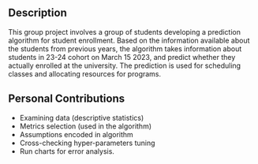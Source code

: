 ## Description

This group project involves a group of students developing a prediction algorithm for student enrollment. Based on the information available about the students from previous years, the algorithm takes information about students in 23-24 cohort on March 15 2023, and predict whether they actually enrolled at the university. The prediction is used for scheduling classes and allocating resources for programs.

## Personal Contributions

  - Examining data (descriptive statistics)
  - Metrics selection (used in the algorithm)
  - Assumptions encoded in algorithm
  - Cross-checking hyper-parameters tuning
  - Run charts for error analysis.